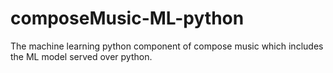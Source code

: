 # composeMusic-ML-python
The machine learning python component of compose music which includes the ML model served over python.
